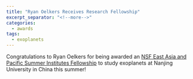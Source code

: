 ```yaml
---
title: "Ryan Oelkers Receives Research Fellowship"
excerpt_separator: "<!--more-->"
categories:
  - awards
tags:
  - exoplanets
---
```

Congratulations to Ryan Oelkers for being awarded an [NSF East Asia and Pacific Summer Institutes Fellowship](http://www.nsf.gov/funding/pgm_summ.jsp?pims_id=5284) to study exoplanets at Nanjing University in China this summer!
